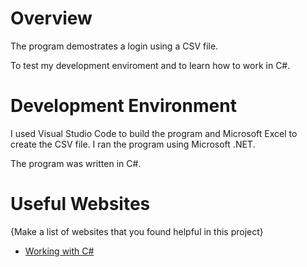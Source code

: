 # Overview

The program demostrates a login using a CSV file.

To test my development enviroment and to learn how to work in C#.

# Development Environment

I used Visual Studio Code to build the program and Microsoft Excel to
create the CSV file. I ran the program using Microsoft .NET.

The program was written in C#.

# Useful Websites

{Make a list of websites that you found helpful in this project}
* [Working with C#](https://code.visualstudio.com/docs/languages/csharp)